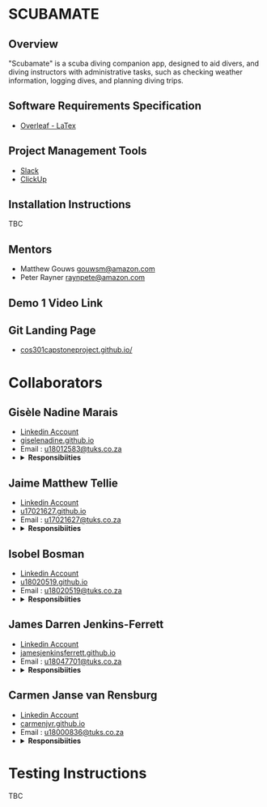 # SCUBAMATE

## Overview 
"Scubamate" is a scuba diving companion app, designed to aid divers, and diving instructors with administrative tasks, such as checking weather information, logging dives, and planning diving trips.

## Software Requirements Specification 
 * <a href="https://www.overleaf.com/2884188284yrkthjxsjsjy">Overleaf - LaTex</a>

## Project Management Tools
* <a href="https://team-anti-virus.slack.com">Slack</a>
* <a href="https://app.clickup.com/2536654/home/landing">ClickUp</a>

## Installation Instructions
 TBC

## Mentors
* Matthew Gouws gouwsm@amazon.com
* Peter Rayner raynpete@amazon.com

## Demo 1 Video Link

## Git Landing Page
 * <a href="https://cos301capstoneproject.github.io/">cos301capstoneproject.github.io/</a>

# Collaborators

## Gisèle Nadine Marais
 * <a href=""> Linkedin  Account </a>
 * <a href="https://giselenadine.github.io/">giselenadine.github.io</a>
 * Email : u18012583@tuks.co.za
 * <details>
     <summary><b>Responsibiities</b></summary>
     <br>
        - Introduction
        <br>
        - Domain Model
        <br>
        - Insert data
        <br> 
        - Insert data
        <br>
        - Insert data
        <br>
        - Insert data
        <br>
        - Insert data
        <br>
    </details>


## Jaime Matthew Tellie 
 * <a href=""> Linkedin  Account </a>
 * <a href="https://u17021627.github.io/">u17021627.github.io</a>
 * Email : u17021627@tuks.co.za
 * <details>
     <summary><b>Responsibiities</b></summary>
     <br>
        - Trace-ability Matrix
        <br>
        - Quality Requirements
        <br>
        - Insert data
        <br> 
        - Insert data
        <br>
        - Insert data
        <br>
        - Insert data
        <br>
        - Insert data
        <br>
    </details>

## Isobel Bosman 
 * <a href=""> Linkedin  Account </a>
 * <a href="https://u18020519.github.io/">u18020519.github.io</a>
 * Email : u18020519@tuks.co.za
 * <details>
     <summary><b>Responsibiities</b></summary>
     <br>
        - User Charactaristics
        <br>
        - Functional Requirements
        <br>
        - Use Cases
        <br> 
        - Insert data
        <br>
        - Insert data
        <br>
        - Insert data
        <br>
        - Insert data
        <br>
    </details>

## James Darren Jenkins-Ferrett 
 * <a href=""> Linkedin  Account </a>
 * <a href="https://jamesjenkinsferrett.github.io/">jamesjenkinsferrett.github.io</a>
 * Email : u18047701@tuks.co.za
 * <details>
     <summary><b>Responsibiities</b></summary>
     <br>
        - Introduction
        <br>
        - Overview
        <br>
        - Insert data
        <br> 
        - Insert data
        <br>
        - Insert data
        <br>
        - Insert data
        <br>
        - Insert data
        <br>
    </details>

## Carmen Janse van Rensburg 
 * <a href=""> Linkedin  Account </a>
 * <a href="https://carmenjvr.github.io/">carmenjvr.github.io</a>
 * Email : u18000836@tuks.co.za
 * <details>
     <summary><b>Responsibiities</b></summary>
     <br>
        - User Charactaristics
        <br>
        - Functional Requirements
        <br>
        - Use Cases
        <br> 
        - Insert data
        <br>
        - Insert data
        <br>
        - Insert data
        <br>
        - Insert data
        <br>
    </details>

# Testing Instructions
 TBC